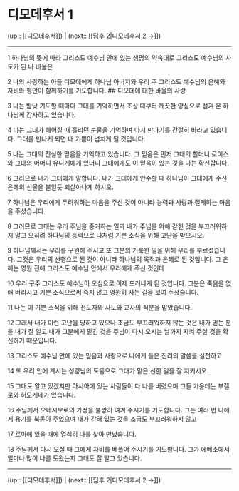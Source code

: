 # 디모데후서 1

(up:: [[디모데후서]]) | (next:: [[딤후 2|디모데후서 2 →]])

***




1 
하나님의 뜻에 따라 그리스도 예수님 안에 있는 생명의 약속대로 그리스도 예수님의 사도가 된 나 바울은 



2 
나의 사랑하는 아들 디모데에게 하나님 아버지와 우리 주 그리스도 예수님의 은혜와 자비와 평안이 함께하기를 기도합니다. ## 디모데에 대한 바울의 사랑 



3 
나는 밤낮 기도할 때마다 그대를 기억하면서 조상 때부터 깨끗한 양심으로 섬겨 온 하나님께 감사하고 있습니다. 



4 
나는 그대가 헤어질 때 흘리던 눈물을 기억하며 다시 만나기를 간절히 바라고 있습니다. 그대를 만나게 되면 내 기쁨이 넘치게 될 것입니다. 



5 
나는 그대의 진실한 믿음을 기억하고 있습니다. 그 믿음은 먼저 그대의 할머니 로이스와 그대의 어머니 유니게에게 있더니 그대에게도 이 믿음이 있는 것을 나는 확신합니다. 



6 
그러므로 내가 그대에게 말합니다. 내가 그대에게 안수할 때 하나님이 그대에게 주신 은혜의 선물을 불일듯 되살아나게 하시오. 



7 
하나님은 우리에게 두려워하는 마음을 주신 것이 아니라 능력과 사랑과 절제하는 마음을 주셨습니다. 



8 
그러므로 그대는 우리 주님을 증거하는 일과 내가 주님을 위해 갇힌 것을 부끄러워하지 말고 오히려 하나님의 능력으로 나처럼 기쁜 소식을 위해 고난을 받으시오. 



9 
하나님께서는 우리를 구원해 주시고 또 그분의 거룩한 일을 위해 우리를 부르셨습니다. 그것은 우리의 선행으로 된 것이 아니라 하나님의 목적과 은혜로 된 것입니다. 그 은혜는 영원 전에 그리스도 예수님 안에서 우리에게 주신 것인데 



10 
우리 구주 그리스도 예수님이 오심으로 이제 드러나게 된 것입니다. 그분은 죽음을 없애 버리시고 기쁜 소식으로써 죽지 않고 영원히 사는 길을 보여 주셨습니다. 



11 
나는 이 기쁜 소식을 위해 전도자와 사도와 교사의 직분을 맡았습니다. 



12 
그래서 내가 이런 고난을 당하고 있으나 조금도 부끄러워하지 않는 것은 내가 믿는 분을 내가 잘 알고 내가 그분에게 맡긴 것을 주님이 다시 오시는 날까지 지켜 주실 것을 확신하기 때문입니다. 



13 
그리스도 예수님 안에 있는 믿음과 사랑으로 나에게 들은 진리의 말씀을 실천하고 



14 
또 우리 안에 계시는 성령님의 도움으로 그대가 맡은 선한 일을 잘 지키시오. 



15 
그대도 알고 있겠지만 아시아에 있는 사람들이 다 나를 버렸으며 그들 가운데는 부겔로와 허모게네가 있습니다. 



16 
주님께서 오네시보로의 가정을 불쌍히 여겨 주시기를 기도합니다. 그는 여러 번 나에게 용기를 북돋아 주었으며 내가 갇혀 있는 것을 조금도 부끄러워하지 않고 



17 
로마에 있을 때에 열심히 나를 찾아 만났습니다. 



18 
주님께서 다시 오실 때 그에게 자비를 베풀어 주시기를 기도합니다. 그가 에베소에서 얼마나 많이 나를 도왔는지 그대도 잘 알고 있습니다.

***

(up:: [[디모데후서]]) | (next:: [[딤후 2|디모데후서 2 →]])
